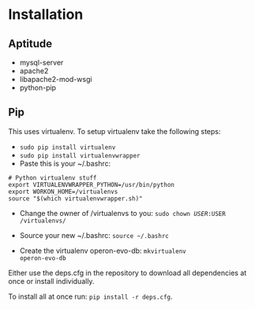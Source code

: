# Installation

## Aptitude

- mysql-server
- apache2
- libapache2-mod-wsgi
- python-pip

## Pip

This uses virtualenv. To setup virtualenv take the following steps:

- <code>sudo pip install virtualenv</code>
- <code>sudo pip install virtualenvwrapper</code>
- Paste this is your  ~/.bashrc: 

```
# Python virtualenv stuff
export VIRTUALENVWRAPPER_PYTHON=/usr/bin/python
export WORKON_HOME=/virtualenvs
source "$(which virtualenvwrapper.sh)"
```

- Change the owner of /virtualenvs to you: <code>sudo chown $USER:$USER /virtualenvs/</code>

- Source your new ~/.bashrc: <code>source ~/.bashrc</code>

- Create the virtualenv operon-evo-db: <code>mkvirtualenv operon-evo-db</code>

Either use the deps.cfg in the repository to download all dependencies at once or install individually.

To install all at once run: <code>pip install -r deps.cfg</code>.


 

